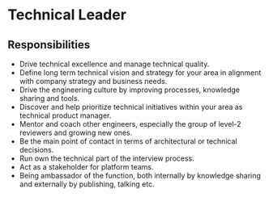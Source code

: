 # Technical Leader

## Responsibilities

- Drive technical excellence and manage technical quality.
- Define long term technical vision and strategy for your area in alignment with company strategy and business needs.
- Drive the engineering culture by improving processes, knowledge sharing and tools.
- Discover and help prioritize technical initiatives within your area as technical product manager.
- Mentor and coach other engineers, especially the group of level-2 reviewers and growing new ones.
- Be the main point of contact in terms of architectural or technical decisions.
- Run own the technical part of the interview process.
- Act as a stakeholder for platform teams.
- Being ambassador of the function, both internally by knowledge sharing and externally by publishing, talking etc.

